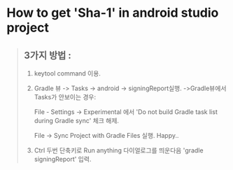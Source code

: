 # How to get 'Sha-1' in android studio project

> ## 3가지 방법 : 
>
> 1. keytool command 이용.
>
> 2. Gradle 뷰 -> Tasks -> android -> signingReport실행.
>    ->Gradle뷰에서 Tasks가 안보이는 경우:
>
>    File - Settings -> Experimental 에서 'Do not build Gradle task list during Gradle sync' 체크 해제.
>
>    File -> Sync Project with Gradle Files 실행.
>    Happy..
>
> 3. Ctrl 두번 단축키로 Run anything 다이얼로그를 띄운다음 'gradle signingReport' 입력.